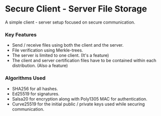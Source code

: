 # Secure Client - Server File Storage

A simple client - server setup focused on secure communication.

### Key Features
 - Send / receive files using both the client and the server.
 - File verification using Merkle-trees.
 - The server is limited to one client. (It's a feature)
 - The client and server certification files have to be contained within each distribution. (Also a feature)

### Algorithms Used
 - SHA256 for all hashes.
 - Ed25519 for signatures.
 - Salsa20 for encryption along with Poly1305 MAC for authentication.
 - Curve25519 for the initial public / private keys used while securing communication.
